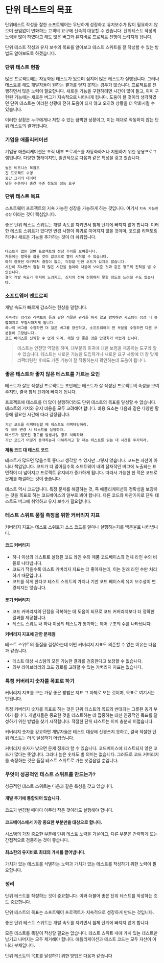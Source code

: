 # 단위 테스트의 목표

단위테스트 작성을 잘한 소프트웨어는 무난하게 성장하고 유지보수가 많이 필요하지 않으며 끊임없이 변화하는 고객의 요구에 신속히 대응할 수 있습니다. 단위테스트 작성의 노력을 많이 하였다고 해도 많은 버그와 유지비로 프로젝트 진행이 느려지게 됩니다.

단위 테스트 작성과 유지 보수의 목표를 알아보고 테스트 스위트를 잘 작성할 수 있는 방법도 알아보도록 하겠습니다.

### 단위 테스트 현황 <a href="#undefined" id="undefined"></a>

많은 프로젝트에는 자동화된 테스트가 있으며 심지어 많은 테스트가 실행됩니다. 그러나 테스트를 해도 개발자들이 원하는 결과를 얻지 못하는 경우가 많습니다. 프로젝트를 진행하면서 많은 노력이 필요합니다. 새로운 기능을 구현하려면 시간이 많이 들고, 이미 구현된 기능에는 새로운 버그가 지속적으로 나타나게 됩니다. 도움이 될 것이라 생각하였던 단위 테스트는 이러한 상황에 전혀 도움이 되지 않고 오히려 상황을 더 악화시킬 수 있습니다.

이러한 상황은 누구에게나 처할 수 있는 끔찍한 상황이고, 이는 제대로 작동하지 않는 단위 테스트의 결과입니다.

### **기업용 애플리케이션**

기업용 애플리케이션은 조직 내부 프로세스를 자동화하거나 지원하기 위한 응용프로그램입니다. 다양한 형태이지만, 일반적으로 다음과 같은 특성을 갖고 있습니다.

```
높은 비즈니스 복잡도
긴 프로젝트 수명
중간 크기의 데이터
낮은 수준이나 중간 수준 정도의 성능 요구
```

### 단위 테스트 목표 <a href="#undefined" id="undefined"></a>

소프트웨어 프로젝트의 지속 가능한 성장을 가능하게 하는 것입니다. 여기서 `지속 가능한 성장` 이라는 것이 핵심입니다.

좋은 단위 테스트 스위트는 개발 속도를 지키면서 침체 단계에 빠지지 않게 합니다. 이러한 테스트 스위트가 있다면 변경 사항이 회귀로 이어지지 않을 것이며, 코드를 리팩토링하거나 새로운 기능을 추가하는 것이 더 쉬워집니다.

<figure><img src="https://blog.kakaocdn.net/dn/kWxWc/btrKgsYqRd4/nMj79NmVlqIrjM9xFZ0as1/img.png" alt=""><figcaption></figcaption></figure>

```
테스트가 없는 일반 프로젝트의 성장 추이를 보여줍니다.
처음에는 발목을 잡을 것이 없으므로 빨리 시작할 수 있습니다.
아직 잘못된 아키텍처 결정이 없고, 걱장할 만한 코드가 있지도 않습니다.
시간이 지나면서 점점 더 많은 시간을 들여야 처음에 보여준 것과 같은 정도의 진척을 낼 수 있습니다.
결국 개발 속도가 현저히 느려지고, 심지어 전혀 진행하지 못할 정도로 느려질 수도 있습니다.
```

### **소프트웨어 엔트로피**

개발 속도가 빠르게 감소하는 현상을 말합니다.

```
지속적인 정리와 리팩토링 등과 같은 적절한 관리를 하지 않고 방치하면 시스템이 점점 더 복잡해지고 무질서해지게 됩니다.
하나의 버그를 수정하면 더 많은 버그를 양산하고, 소프트웨어의 한 부분을 수정하면 다른 부분들이 고장납니다.
코드 베이스를 신뢰할 수 없게 되며, 제일 안 좋은 것은 안정화가 어렵게 됩니다.
```

> 테스트는 안전망 역할을 하며, 대부분의 회귀에 대한 보험을 제공하는 도구라 할 수 있습니다. 테스트는 새로운 기능을 도입하거나 새로운 요구 사항에 더 잘 맞게 리팩터링한 후에도 기존 기능이 잘 작동하는지 확인하는데 도움이 됩니다.

### **좋은 테스트와 좋지 않은 테스트를 가르는 요인**

테스트가 잘못 작성된 프로젝트는 초반에는 테스트가 잘 작성된 프로젝트의 속성을 보여주지만, 결국 침체 단계에 빠지게 됩니다.

프로젝트에 테스트를 더 많이 실행하더라도 단위 테스트의 목표를 달성할 수 없습니다. 테스트의 가치와 유지 비용을 모두 고려해야 합니다. 비용 요소는 다음과 같은 다양한 활동에 필요한 시간에 따라 결정됩니다.

```
기반 코드를 리팩터링할 때 테스트도 리팩터링하라.
각 코드 변경 시 테스트를 실행하라.
테스트가 잘못된 경고를 발생시킬 경우 처리하라.
기반 코드가 어떻게 동작하는지 이해하려고 할 때는 테스트를 읽는 데 시간을 투자하라.
```

**제품 코드 대 테스트 코드**

테스트가 많으면 많을수록 좋다고 생각할 수 있지만 그렇지 않습니다. 코드는 자산이 아니라 책임입니다. 코드가 더 많아질수록 소프트웨어 내의 잠재적인 버그에 노출되는 표면적이 더 넓어지고 프로젝트 유지비가 증가하게 됩니다. 따라서 가능한 한 적은 코드로 문제를 해결하는 것이 좋습니다.

테스트 역시 코드입니다. 특정 문제를 해결하는 것, 즉 애플리케이션의 정확성을 보장하는 것을 목표로 하는 코드베이스의 일부로 봐야 합니다. 다른 코드와 마찬가지로 단위 테스트도 버그에 취약하고 유지 보수가 필요합니다.

### 테스트 스위트 품질 측정을 위한 커버리지 지표 <a href="#undefined" id="undefined"></a>

커버리지 지표는 테스트 스위트가 소스 코드를 얼마나 실행하는지를 백분율로 나타냅니다.

#### 코드 커버리지

* 하나 이상의 테스트로 실행된 코드 라인 수와 제품 코드베이스의 전체 라인 수의 비율로 나타냅니다.
* 코드가 작을수록 테스트 커버리지 지표는 더 좋아지는데, 이는 원래 라인 수만 처리하기 때문입니다.
* 코드를 작게 한다고 테스트 스위트의 가치나 기반 코드 베이스의 유지 보수성이 변경되지는 않습니다.

#### 분기 커버리지

* 코드 커버리지의 단점을 극복하는 데 도움이 되므로 코드 커버리지보다 더 정확한 결과를 제공합니다.
* 테스트 스위트 내 하나 이상의 테스트가 통과하는 제어 구조의 수를 나타냅니다.

**커버리지 지표에 관한 문제점**

테스트 스위트의 품질을 결정하는데 어떤 커버리지 지표도 의존할 수 없는 이유는 다음과 같습니다.

* 테스트 대상 시스템의 모든 가능한 결과를 검증한다고 보장할 수 없습니다.
* 외부 라이브러리의 코드 경로를 고려할 수 있는 커버리지 지표는 없습니다.

### **특정 커버리지 숫자를 목표로 하기**

커버리지 지표를 보는 가장 좋은 방법은 지표 그 자체로 보는 것이며, 목표로 여겨서는 안됩니다.

특정 커버리지 숫자를 목표로 하는 것은 단위 테스트의 목표와 반대되는 그릇된 동기 부여가 됩니다. 개발자들은 중요한 것을 테스트하는 데 집중하는 대신 인공적인 목표를 달성하기 위한 방법을 찾기 시작합니다. 적절한 단위 테스트는 이미 충분히 어렵습니다.&#x20;

커버리지 숫자를 강요하면 개발자들은 테스트 대상에 신경쓰지 못하고, 결국 적절한 단위 테스트는 더욱 달성하기 어렵습니다.

커버리지 숫자가 낮으면 문제 징후라 할 수 있습니다. 코드베이스에 테스트되지 않은 코드가 많다는 뜻입니다. 그러나 높은 숫자도 별 의미는 없습니다. 그러므로 코드 커버리지를 측정하는 것은 품질 테스트 스위트로 가는 첫걸음일 뿐입니다.

### 무엇이 성공적인 테스트 스위트를 만드는가? <a href="#undefined" id="undefined"></a>

성공적인 테스트 스위트는 다음과 같은 특성을 갖고 있습니다.

#### 개발 주기에 통합되어 있습니다.

코드가 변경될 때마다 아무리 작은 것이라도 실행해야 합니다.

#### 코드베이스에서 가장 중요한 부분만을 대상으로 합니다.

시스템의 가장 중요한 부분에 단위 테스트 노력을 기울이고, 다른 부분은 간략하게 또는 간접적으로 검증하는 것이 좋습니다.

#### 최소한의 유지비로 최대의 가치를 끌어냅니다.

가치가 있는 테스트를 식별하는 노력과 가치가 있는 테스트를 작성하기 위한 노력이 필요합니다.

### 정리 <a href="#undefined" id="undefined"></a>

단위 테스트를 작성하는 것이 중요합니다. 이와 더불어 좋은 단위 테스트를 작성하는 것도 중요합니다.

단위 테스트의 목표는 소프트웨어 프로젝트가 지속적으로 성장하게 만드는 것입니다.

좋은 단위 테스트 스위트는 개발 속도를 지키면서 침체 단계에 빠지지 않게 합니다.

모든 테스트를 똑같이 작성할 필요는 없습니다. 테스트 스위트 내에 가치 있는 테스트만 남기고 나머지는 모두 제거해야 합니다. 애플리케이션과 테스트 코드는 모두 자산이 아니라 부채입니다.

단위 테스트의 목표를 달성하기 위한 방법은 다음과 같습니다
